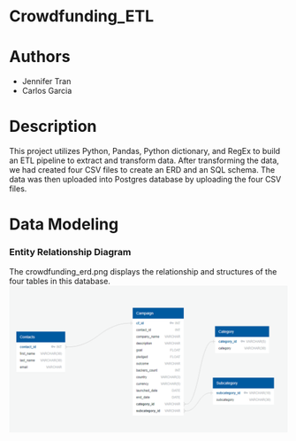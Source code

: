 # Crowdfunding_ETL

# Authors
- Jennifer Tran
- Carlos Garcia

# Description 
This project utilizes Python, Pandas, Python dictionary, and RegEx to build an ETL pipeline to extract and transform data. After transforming the data, we had created four CSV files to create an ERD and an SQL schema. The data was then uploaded into Postgres database by uploading the four CSV files. 

# Data Modeling
### Entity Relationship Diagram
The crowdfunding_erd.png displays the relationship and structures of the four tables in this database.
![crowdfunding_erd](/crowdfunding_erd.png)



